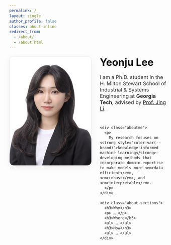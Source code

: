 ```yaml
---
permalink: /
layout: single
author_profile: false
classes: about-inline
redirect_from: 
  - /about/
  - /about.html
---
```

<!-- About hero: 사진 왼쪽, 텍스트 오른쪽 (깔끔·세련) -->
<style>
@import url('https://fonts.googleapis.com/css2?family=Inter:wght@300;400;600;800&display=swap');

:root{
  --brand:#3b5bdb;
  --line:#e9e9ee;
}

/* 페이지 폭 정상화 (가로 스크롤/튐 방지) */
.about-inline .page__content {
  max-width: 100% !important;      /* 필요시 1100~1320 조절 */
  margin: 0 auto;
  width: 100% !important;            /* ← 180% 제거 */
  #padding: 0 .75rem !important;
  font-family: 'Inter', system-ui, -apple-system, 'Segoe UI', Roboto, Arial, sans-serif;
  color: #333;
  font-weight: 300;
  line-height: 1.45;                 /* 줄간격 적당히 타이트 */
}

.sidebar, .page__sidebar { display:none !important; }
.page__content { float:none !important; width:100% !important; }

/* --- Intro: photo | text(right-top-aligned) -> full-width sections --- */
.intro{
  display:grid !important;
  grid-template-columns: 260px minmax(0,1fr);
  grid-template-areas:
    "photo title"
    "photo lead"
    "photo about"
    "full  full";
  column-gap: 1.75rem;
  row-gap: .75rem;
  align-items:start;
  margin: 1.2rem 0 1.8rem;
}

.intro__img{
  grid-area: photo;
  width:260px; height:auto;
  border-radius:14px;
  border:1px solid var(--line);
  box-shadow:0 6px 22px rgba(30,30,30,.06);
}

.intro__body{ display: contents; }

.intro__title{ grid-area: title; margin:0 0 .4rem; font-size:2rem; font-weight:700; color:#111; }
.intro__lead { grid-area: lead;  margin:0 0 1rem; font-size:1.02rem; color:#2f2f2f; }
.aboutme      { grid-area: about; }
.about-sections{ grid-area: full; margin-top:.2rem; }

@media (max-width:880px){
  .intro{
    grid-template-columns:1fr;
    grid-template-areas:
      "photo"
      "title"
      "lead"
      "about"
      "full";
  }
  .intro__img{ width:min(75%,360px); justify-self:center; }
}
</style>

<div class="intro">
  <img class="intro__img" src="/images/prof_headshot7.jpg" alt="Portrait">

  <div class="intro__body">
    <h1 class="intro__title">Yeonju Lee</h1>
    <div class="intro__lead">
      I am a Ph.D. student in the H. Milton Stewart School of Industrial & Systems Engineering at
      <strong>Georgia Tech</strong>, advised by <a href="https://sites.gatech.edu/jing-li/">Prof. Jing Li</a>.
    </div>

    <div class="aboutme">
      <p>
        My research focuses on <strong style="color:var(--brand)">knowledge-informed machine learning</strong>—developing methods that incorporate domain expertise to make models more <em>data-efficient</em>, <em>robust</em>, and <em>interpretable</em>.
      </p>
    </div>

    <div class="about-sections">
      <h3>Why</h3>
      <p> … </p>
      <h3>Where</h3>
      <ul> … </ul>
      <h3>How</h3>
      <ul> … </ul>
    </div>
  </div>
</div>
